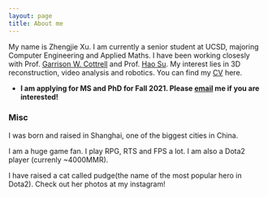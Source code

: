 ```yaml
---
layout: page
title: About me
---
```


My name is Zhengjie Xu. I am currently a senior student at UCSD, majoring Computer Engineering and Applied Maths. I have been working closesly with Prof. [Garrison W. Cottrell](https://cseweb.ucsd.edu/~gary/) and Prof. [Hao Su](https://cseweb.ucsd.edu/~haosu/). My interest lies in 3D reconstruction, video analysis and robotics. You can find my [CV](https://github.com/JerryXu0907/JerryXu0907.github.io/raw/master/assets/img/CV_withWebsite.pdf) here.

- **I am applying for MS and PhD for Fall 2021. Please [email](mailto:zhx135@ucsd.edu) me if you are interested!**

### Misc

I was born and raised in Shanghai, one of the biggest cities in China. 

I am a huge game fan. I play RPG, RTS and FPS a lot. I am also a Dota2 player (currenly ~4000MMR).

I have raised a cat called pudge(the name of the most popular hero in Dota2). Check out her photos at my instagram!
